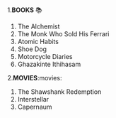 1.**BOOKS** :books:
  1. The Alchemist
  2. The Monk Who Sold His Ferrari
  3. Atomic Habits
  4. Shoe Dog
  5. Motorcycle Diaries
  6. Ghazakinte Ithihasam
  
2.**MOVIES**:movies:
  1. The Shawshank Redemption
  2. Interstellar
  3. Capernaum
  
  

 


